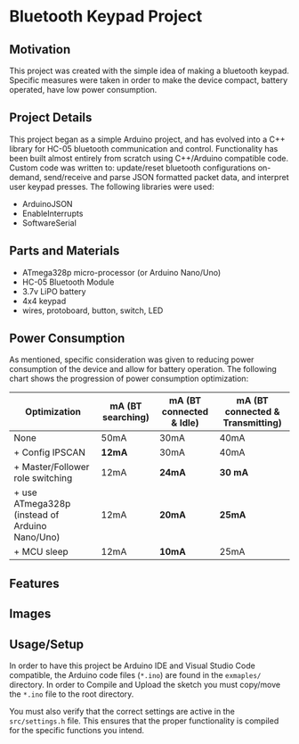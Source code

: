 # Bluetooth Keypad Project #

## Motivation ##
This project was created with the simple idea of making a bluetooth keypad. Specific measures were taken in order to make the device compact, battery operated, have low power consumption.


## Project Details ##
This project began as a simple Arduino project, and has evolved into a C++ library for HC-05 bluetooth communication and control. Functionality has been built almost entirely from scratch using C++/Arduino compatible code. Custom code was written to: update/reset bluetooth configurations on-demand, send/receive and parse JSON formatted packet data, and interpret user keypad presses. The following libraries were used:
 - ArduinoJSON
 - EnableInterrupts
 - SoftwareSerial


## Parts and Materials ##
 - ATmega328p micro-processor (or Arduino Nano/Uno)
 - HC-05 Bluetooth Module
 - 3.7v LiPO battery
 - 4x4 keypad
 - wires, protoboard, button, switch, LED


## Power Consumption ##
As mentioned, specific consideration was given to reducing power consumption of the device and allow for battery operation. The following chart shows the progression of power consumption optimization:

| Optimization | mA (BT searching) | mA (BT connected & Idle) | mA (BT connected & Transmitting) |
|--------------|-------------------|--------------------------|----------------------------------|
| None         |        50mA       |            30mA          |                40mA              |
| + Config IPSCAN | __12mA__ | 30mA | 40mA
| + Master/Follower role switching | 12mA | __24mA__ | __30 mA__
| + use ATmega328p (instead of Arduino Nano/Uno) | 12mA | __20mA__ | __25mA__
| + MCU sleep | 12mA | __10mA__ | 25mA


## Features ##

## Images ##

## Usage/Setup ##
In order to have this project be Arduino IDE and Visual Studio Code compatible, the Arduino code files (`*.ino`) are found in the `exmaples/` directory. In order to Compile and Upload the sketch you must copy/move the `*.ino` file to the root directory.

You must also verify that the correct settings are active in the `src/settings.h` file. This ensures that the proper functionality is compiled for the specific functions you intend.